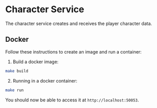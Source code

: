 # Character Service
The character service creates and receives the player character data.

## Docker
Follow these instructions to create an image and run a container:

1. Build a docker image:
```bash
make build
```
2. Running in a docker container:
```bash
make run
```

You should now be able to access it at `http://localhost:50053`.